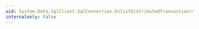 ```yaml
---
uid: System.Data.SqlClient.SqlConnection.EnlistDistributedTransaction(System.EnterpriseServices.ITransaction)
internalonly: False
---
```

